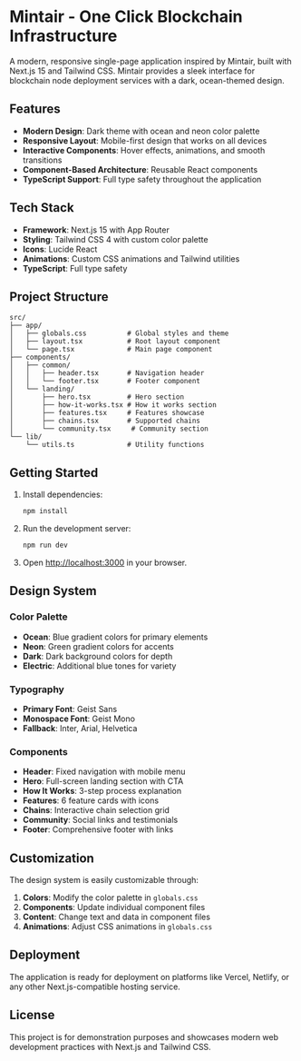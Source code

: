 # Mintair - One Click Blockchain Infrastructure

A modern, responsive single-page application inspired by Mintair, built with Next.js 15 and Tailwind CSS. Mintair provides a sleek interface for blockchain node deployment services with a dark, ocean-themed design.

## Features

-   **Modern Design**: Dark theme with ocean and neon color palette
-   **Responsive Layout**: Mobile-first design that works on all devices
-   **Interactive Components**: Hover effects, animations, and smooth transitions
-   **Component-Based Architecture**: Reusable React components
-   **TypeScript Support**: Full type safety throughout the application

## Tech Stack

-   **Framework**: Next.js 15 with App Router
-   **Styling**: Tailwind CSS 4 with custom color palette
-   **Icons**: Lucide React
-   **Animations**: Custom CSS animations and Tailwind utilities
-   **TypeScript**: Full type safety

## Project Structure

```
src/
├── app/
│   ├── globals.css          # Global styles and theme
│   ├── layout.tsx           # Root layout component
│   └── page.tsx             # Main page component
├── components/
│   ├── common/
│   │   ├── header.tsx       # Navigation header
│   │   └── footer.tsx       # Footer component
│   └── landing/
│       ├── hero.tsx         # Hero section
│       ├── how-it-works.tsx # How it works section
│       ├── features.tsx     # Features showcase
│       ├── chains.tsx       # Supported chains
│       └── community.tsx     # Community section
└── lib/
    └── utils.ts             # Utility functions
```

## Getting Started

1. Install dependencies:

    ```bash
    npm install
    ```

2. Run the development server:

    ```bash
    npm run dev
    ```

3. Open [http://localhost:3000](http://localhost:3000) in your browser.

## Design System

### Color Palette

-   **Ocean**: Blue gradient colors for primary elements
-   **Neon**: Green gradient colors for accents
-   **Dark**: Dark background colors for depth
-   **Electric**: Additional blue tones for variety

### Typography

-   **Primary Font**: Geist Sans
-   **Monospace Font**: Geist Mono
-   **Fallback**: Inter, Arial, Helvetica

### Components

-   **Header**: Fixed navigation with mobile menu
-   **Hero**: Full-screen landing section with CTA
-   **How It Works**: 3-step process explanation
-   **Features**: 6 feature cards with icons
-   **Chains**: Interactive chain selection grid
-   **Community**: Social links and testimonials
-   **Footer**: Comprehensive footer with links

## Customization

The design system is easily customizable through:

1. **Colors**: Modify the color palette in `globals.css`
2. **Components**: Update individual component files
3. **Content**: Change text and data in component files
4. **Animations**: Adjust CSS animations in `globals.css`

## Deployment

The application is ready for deployment on platforms like Vercel, Netlify, or any other Next.js-compatible hosting service.

## License

This project is for demonstration purposes and showcases modern web development practices with Next.js and Tailwind CSS.
